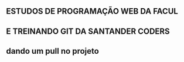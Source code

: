 ## ESTUDOS DE PROGRAMAÇÃO WEB DA FACUL

## E TREINANDO GIT DA SANTANDER CODERS

## dando um pull no projeto
